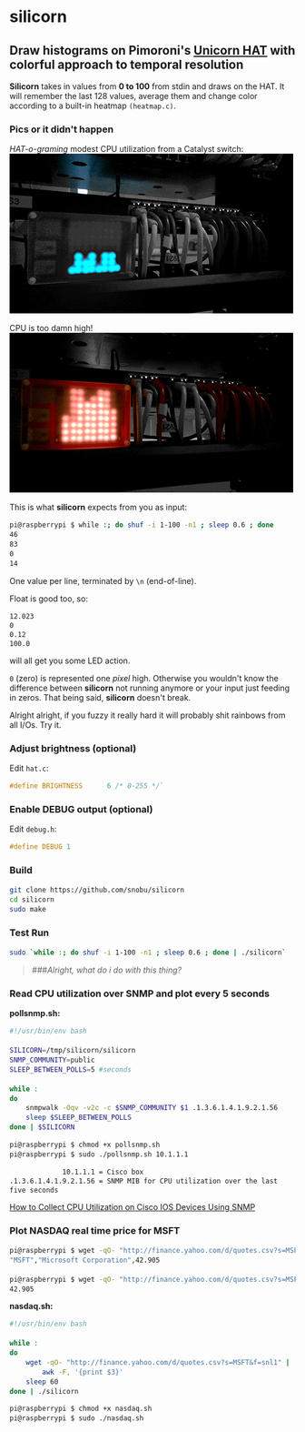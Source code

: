 # silicorn
## Draw histograms on Pimoroni's [Unicorn HAT] with colorful approach to temporal resolution

__Silicorn__ takes in values from __0 to 100__ from stdin and draws on the HAT.
It will remember the last 128 values, average them and change color according to a built-in heatmap `(heatmap.c)`.

### Pics or it didn't happen
_HAT-o-graming_ modest CPU utilization from a Catalyst switch:  
![lowcpu](sample/lowcpu.gif "Ahh, chinese LEDs have the best blues..")

CPU is too damn high!  
![highcpu](sample/highcpu.gif "Too damn high!")

This is what __silicorn__ expects from you as input:
```bash
pi@raspberrypi $ while :; do shuf -i 1-100 -n1 ; sleep 0.6 ; done
46
83
0
14
```
One value per line, terminated by `\n` (end-of-line).

Float is good too, so:
```
12.023
0
0.12
100.0
```
will all get you some LED action.

`0` (zero) is represented one _pixel_ high. Otherwise you wouldn't know the difference between __silicorn__ not running anymore or your input just feeding in zeros. That being said, __silicorn__ doesn't break.

Alright alright, if you fuzzy it really hard it will probably shit rainbows from all I/Os. Try it.

### Adjust brightness (optional)
Edit `hat.c`:
```c
#define BRIGHTNESS      6 /* 0-255 */`
```

### Enable DEBUG output (optional)
Edit `debug.h`:
```c
#define DEBUG 1
```

### Build
```bash
git clone https://github.com/snobu/silicorn
cd silicorn
sudo make
```

### Test Run
```bash
sudo `while :; do shuf -i 1-100 -n1 ; sleep 0.6 ; done | ./silicorn`
```
  
  
   
>###*Alright, what do i do with this thing?*

### Read CPU utilization over SNMP and plot every 5 seconds

__pollsnmp.sh:__

```bash
#!/usr/bin/env bash

SILICORN=/tmp/silicorn/silicorn
SNMP_COMMUNITY=public
SLEEP_BETWEEN_POLLS=5 #seconds

while :
do
    snmpwalk -Oqv -v2c -c $SNMP_COMMUNITY $1 .1.3.6.1.4.1.9.2.1.56
    sleep $SLEEP_BETWEEN_POLLS
done | $SILICORN
````

```bash
pi@raspberrypi $ chmod +x pollsnmp.sh
pi@raspberrypi $ sudo ./pollsnmp.sh 10.1.1.1
```

                 10.1.1.1 = Cisco box
    .1.3.6.1.4.1.9.2.1.56 = SNMP MIB for CPU utilization over the last five seconds
[How to Collect CPU Utilization on Cisco IOS Devices Using SNMP]



### Plot NASDAQ real time price for MSFT

```bash
pi@raspberrypi $ wget -qO- "http://finance.yahoo.com/d/quotes.csv?s=MSFT&f=snl1"
"MSFT","Microsoft Corporation",42.905

pi@raspberrypi $ wget -qO- "http://finance.yahoo.com/d/quotes.csv?s=MSFT&f=snl1" | awk -F, '{print $3}'
42.905
```

__nasdaq.sh:__
```bash
#!/usr/bin/env bash

while :
do
    wget -qO- "http://finance.yahoo.com/d/quotes.csv?s=MSFT&f=snl1" |
        awk -F, '{print $3}'
    sleep 60
done | ./silicorn
```

```bash
pi@raspberrypi $ chmod +x nasdaq.sh
pi@raspberrypi $ sudo ./nasdaq.sh
```

[Unicorn HAT]: http://shop.pimoroni.com/products/unicorn-hat

[How to Collect CPU Utilization on Cisco IOS Devices Using SNMP]: http://www.cisco.com/c/en/us/support/docs/ip/simple-network-management-protocol-snmp/15215-collect-cpu-util-snmp.html
